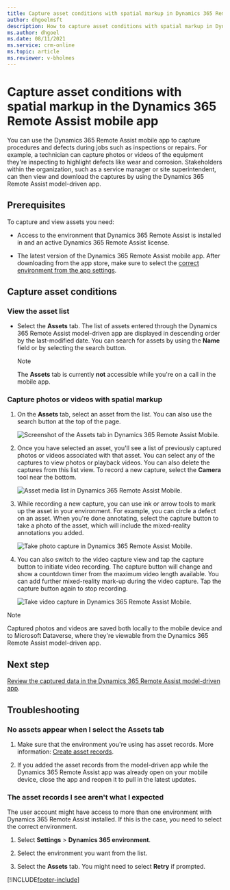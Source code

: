 ```yaml
---
title: Capture asset conditions with spatial markup in Dynamics 365 Remote Assist on Mobile
author: dhgoelmsft
description: How to capture asset conditions with spatial markup in Dynamics 365 Remote Assist on Mobile
ms.author: dhgoel
ms.date: 08/11/2021
ms.service: crm-online
ms.topic: article
ms.reviewer: v-bholmes
---
```

# Capture asset conditions with spatial markup in the Dynamics 365 Remote Assist mobile app

You can use the Dynamics 365 Remote Assist mobile app to capture procedures and defects during jobs such as inspections or repairs. For example, a technician can capture photos or videos of the equipment they're inspecting to highlight defects like wear and corrosion. Stakeholders within the organization, such as a service manager or site superintendent, can then view and download the captures by using the Dynamics 365 Remote Assist model-driven app.

## Prerequisites

To capture and view assets you need:

- Access to the environment that Dynamics 365 Remote Assist is installed in and an active Dynamics 365 Remote Assist license.

- The latest version of the Dynamics 365 Remote Assist mobile app. After downloading from the app store, make sure to select the [correct environment from the app settings](.././asset-capture-add-users.md#select-the-right-environment-on-android-or-ios).

## Capture asset conditions

### View the asset list

- Select the **Assets** tab. The list of assets entered through the Dynamics 365 Remote Assist model-driven app are displayed in descending order by the last-modified date. You can search for assets by using the **Name** field or by selecting the search button.

    > [!NOTE]
    > The **Assets** tab is currently **not** accessible while you're on a call in the mobile app.

### Capture photos or videos with spatial markup

1. On the **Assets** tab, select an asset from the list. You can also use the search button at the top of the page.

    ![Screenshot of the Assets tab in Dynamics 365 Remote Assist Mobile.](./media/08.01-assets-list.png "Screenshot of the Assets tab in Dynamics 365 Remote Assist Mobile")

2. Once you have selected an asset, you'll see a list of previously captured photos or videos associated with that asset. You can select any of the captures to view photos or playback videos. You can also delete the captures from this list view. To record a new capture, select the **Camera** tool near the bottom.

    ![Asset media list in Dynamics 365 Remote Assist Mobile.](./media/08.07-asset-media.png "Asset media list in Dynamics 365 Remote Assist Mobile")

3. While recording a new capture, you can use ink or arrow tools to mark up the asset in your environment. For example, you can circle a defect on an asset. When you're done annotating, select the capture button to take a photo of the asset, which will include the mixed-reality annotations you added.

    ![Take photo capture in Dynamics 365 Remote Assist Mobile.](./media/08.15-asset-capture-photo-mr.png "Take photo capture in Dynamics 365 Remote Assist Mobile")

4. You can also switch to the video capture view and tap the capture button to initiate video recording. The capture button will change and show a countdown timer from the maximum video length available. You can add further mixed-reality mark-up during the video capture. Tap the capture button again to stop recording.

    ![Take video capture in Dynamics 365 Remote Assist Mobile.](./media/08.18-asset-capture-video-mr-recording.png "Take video capture in Dynamics 365 Remote Assist Mobile")

> [!NOTE]
> Captured photos and videos are saved both locally to the mobile device and to Microsoft Dataverse, where they're viewable from the Dynamics 365 Remote Assist model-driven app.

## Next step

[Review the captured data in the Dynamics 365 Remote Assist model-driven app](./../asset-capture-review.md).

## Troubleshooting

### No assets appear when I select the Assets tab

1. Make sure that the environment you're using has asset records. More information: [Create asset records](./../asset-capture-create-asset.md).

2. If you added the asset records from the model-driven app while the Dynamics 365 Remote Assist app was already open on your mobile device, close the app and reopen it to pull in the latest updates.

### The asset records I see aren't what I expected

The user account might have access to more than one environment with Dynamics 365 Remote Assist installed. If this is the case, you need to select the correct environment.

1. Select **Settings** > **Dynamics 365 environment**.

2. Select the environment you want from the list.

3. Select the **Assets** tab. You might need to select **Retry** if prompted.


[!INCLUDE[footer-include](../../includes/footer-banner.md)]

